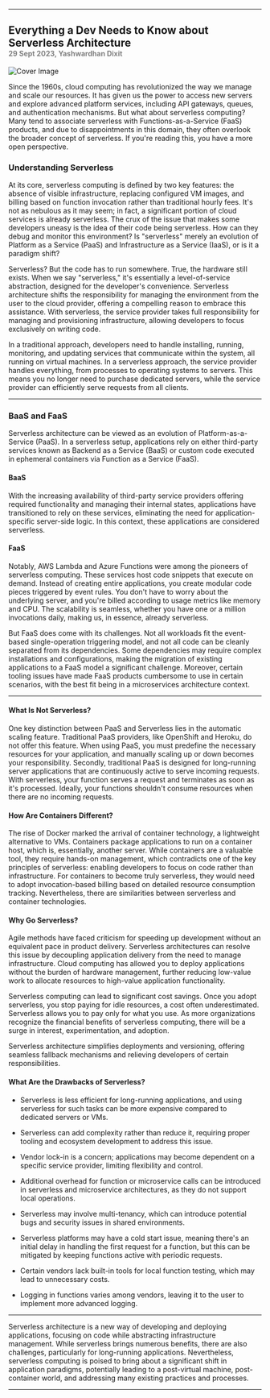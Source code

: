 
---
Everything a Dev Needs to Know about Serverless Architecture<br>
<sub><span style="color: grey; font-size: 80%;">29 Sept 2023, Yashwardhan Dixit</span></sub>
---

![Cover Image](https://i.imgur.com/yCsUTjH.jpeg)

Since the 1960s, cloud computing has revolutionized the way we manage and scale our resources. It has given us the power to access new servers and explore advanced platform services, including API gateways, queues, and authentication mechanisms. But what about serverless computing? Many tend to associate serverless with Functions-as-a-Service (FaaS) products, and due to disappointments in this domain, they often overlook the broader concept of serverless. If you're reading this, you have a more open perspective.

### Understanding Serverless
At its core, serverless computing is defined by two key features: the absence of visible infrastructure, replacing configured VM images, and billing based on function invocation rather than traditional hourly fees. It's not as nebulous as it may seem; in fact, a significant portion of cloud services is already serverless. The crux of the issue that makes some developers uneasy is the idea of their code being serverless. How can they debug and monitor this environment? Is "serverless" merely an evolution of Platform as a Service (PaaS) and Infrastructure as a Service (IaaS), or is it a paradigm shift?

Serverless? But the code has to run somewhere.
True, the hardware still exists. When we say "serverless," it's essentially a level-of-service abstraction, designed for the developer's convenience. Serverless architecture shifts the responsibility for managing the environment from the user to the cloud provider, offering a compelling reason to embrace this assistance. With serverless, the service provider takes full responsibility for managing and provisioning infrastructure, allowing developers to focus exclusively on writing code.

In a traditional approach, developers need to handle installing, running, monitoring, and updating services that communicate within the system, all running on virtual machines. In a serverless approach, the service provider handles everything, from processes to operating systems to servers. This means you no longer need to purchase dedicated servers, while the service provider can efficiently serve requests from all clients.
<hr>

### BaaS and FaaS
Serverless architecture can be viewed as an evolution of Platform-as-a-Service (PaaS). In a serverless setup, applications rely on either third-party services known as Backend as a Service (BaaS) or custom code executed in ephemeral containers via Function as a Service (FaaS).

#### BaaS
With the increasing availability of third-party service providers offering required functionality and managing their internal states, applications have transitioned to rely on these services, eliminating the need for application-specific server-side logic. In this context, these applications are considered serverless.

#### FaaS
Notably, AWS Lambda and Azure Functions were among the pioneers of serverless computing. These services host code snippets that execute on demand. Instead of creating entire applications, you create modular code pieces triggered by event rules. You don't have to worry about the underlying server, and you're billed according to usage metrics like memory and CPU. The scalability is seamless, whether you have one or a million invocations daily, making us, in essence, already serverless.

But FaaS does come with its challenges. Not all workloads fit the event-based single-operation triggering model, and not all code can be cleanly separated from its dependencies. Some dependencies may require complex installations and configurations, making the migration of existing applications to a FaaS model a significant challenge. Moreover, certain tooling issues have made FaaS products cumbersome to use in certain scenarios, with the best fit being in a microservices architecture context.
<hr>

#### What Is Not Serverless?
One key distinction between PaaS and Serverless lies in the automatic scaling feature. Traditional PaaS providers, like OpenShift and Heroku, do not offer this feature. When using PaaS, you must predefine the necessary resources for your application, and manually scaling up or down becomes your responsibility. Secondly, traditional PaaS is designed for long-running server applications that are continuously active to serve incoming requests. With serverless, your function serves a request and terminates as soon as it's processed. Ideally, your functions shouldn't consume resources when there are no incoming requests.

#### How Are Containers Different?
The rise of Docker marked the arrival of container technology, a lightweight alternative to VMs. Containers package applications to run on a container host, which is, essentially, another server. While containers are a valuable tool, they require hands-on management, which contradicts one of the key principles of serverless: enabling developers to focus on code rather than infrastructure. For containers to become truly serverless, they would need to adopt invocation-based billing based on detailed resource consumption tracking. Nevertheless, there are similarities between serverless and container technologies.

#### Why Go Serverless?
Agile methods have faced criticism for speeding up development without an equivalent pace in product delivery. Serverless architectures can resolve this issue by decoupling application delivery from the need to manage infrastructure. Cloud computing has allowed you to deploy applications without the burden of hardware management, further reducing low-value work to allocate resources to high-value application functionality.

Serverless computing can lead to significant cost savings. Once you adopt serverless, you stop paying for idle resources, a cost often underestimated. Serverless allows you to pay only for what you use. As more organizations recognize the financial benefits of serverless computing, there will be a surge in interest, experimentation, and adoption.

Serverless architecture simplifies deployments and versioning, offering seamless fallback mechanisms and relieving developers of certain responsibilities.

#### What Are the Drawbacks of Serverless?
- Serverless is less efficient for long-running applications, and using serverless for such tasks can be more expensive compared to dedicated servers or VMs.

- Serverless can add complexity rather than reduce it, requiring proper tooling and ecosystem development to address this issue.

- Vendor lock-in is a concern; applications may become dependent on a specific service provider, limiting flexibility and control.

- Additional overhead for function or microservice calls can be introduced in serverless and microservice architectures, as they do not support local operations.

- Serverless may involve multi-tenancy, which can introduce potential bugs and security issues in shared environments.

- Serverless platforms may have a cold start issue, meaning there's an initial delay in handling the first request for a function, but this can be mitigated by keeping functions active with periodic requests.

- Certain vendors lack built-in tools for local function testing, which may lead to unnecessary costs.

- Logging in functions varies among vendors, leaving it to the user to implement more advanced logging.

---

Serverless architecture is a new way of developing and deploying applications, focusing on code while abstracting infrastructure management. While serverless brings numerous benefits, there are also challenges, particularly for long-running applications. Nevertheless, serverless computing is poised to bring about a significant shift in application paradigms, potentially leading to a post-virtual machine, post-container world, and addressing many existing practices and processes.

---


